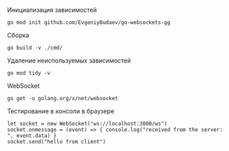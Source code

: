 Инициализация зависимостей
```
go mod init github.com/EvgeniyBudaev/go-websockets-gg
```

Сборка
```
go build -v ./cmd/
```

Удаление неиспользуемых зависимостей
```
go mod tidy -v
```

WebSocket
```
go get -u golang.org/x/net/websocket
```

Тестирование в консоли в браузере
```
let socket = new WebSocket("ws://localhost:3000/ws")
socket.onmessage = (event) => { console.log("received from the server: ", event.data) }
socket.send("hello from client")
```